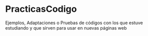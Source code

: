 # PracticasCodigo
Ejemplos, Adaptaciones o Pruebas de códigos con los que estuve estudiando y que sirven para usar en nuevas páginas web
